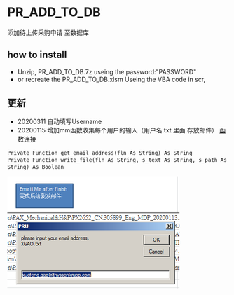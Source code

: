 # PR_ADD_TO_DB
添加待上传采购申请 至数据库
## how to install
* Unzip, PR_ADD_TO_DB.7z useing the password:"PASSWORD"
* or recreate the PR_ADD_TO_DB.xlsm Useing the VBA code in scr,
## 更新
* 20200311 自动填写Username
* 20200115 增加mm函数收集每个用户的输入（用户名.txt 里面 存放邮件） [函数连接](https://github.com/45717335/PR_ADD_TO_DB/blob/master/src/PR_ADD_TO_DB.xlsm/Module1.bas)
```VBA
Private Function get_email_address(fln As String) As String
Private Function write_file(fln As String, s_text As String, s_path As String) As Boolean
```
![图片](https://github.com/45717335/PR_ADD_TO_DB/blob/master/PIC/%E6%94%B6%E9%9B%86%E9%82%AE%E4%BB%B6%E5%9C%B0%E5%9D%80.png)
